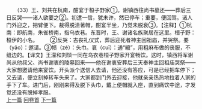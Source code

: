 　　（33）王、刘共在杭南，酣宴于桓子野家①。谢镇西往尚书墓还——葬后三日反哭——诸人欲要之②。初遣一信，犹未许，然已停车；重要，便回驾。诸人门外迎之，把臂便下。裁得脱渍著帽，酣宴半坐，乃觉未脱衰③。【注释】①杭南：即航南，朱雀桥南，指乌衣巷。东晋时，王、谢诸名族聚居在这里。桓子野：桓伊的小名。
　　②反哭：古丧礼仪式，葬后迎死者神主回祖庙，并哭祭。要（yāo）：邀请。③帻（zé）：头巾。衰（cuī）：通“縗”，用粗麻布做的丧服，不缝边的。【译文】王濛和刘惔一同在乌衣巷桓子野家开宴畅饮。这时，镇西将军谢尚从他叔父、尚书谢衷的陵墓回来——他在谢衷安葬后三天奉神主回祖庙哭祭——大家想邀请他来宴饮。开头派个送信人去请，他还没有答应，可是已经把车停下；又去请，便立刻掉转车头来了。大家都到门外去迎接，他就亲亲热热地拉着人家的手下了车。进门后，刚刚来得及脱下头巾，戴上便帽就入座，直到痛饮中途，才发觉还没有脱掉孝服。
<br>[上一篇](23_32) [回卷首](23_00) [下一篇](23_34)
